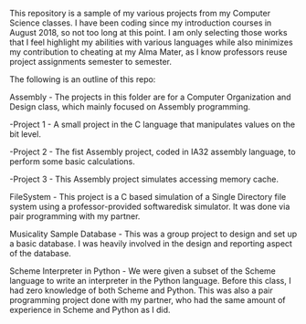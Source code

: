 This repository is a sample of my various projects from my Computer Science classes. I have been coding since my introduction courses in 
August 2018, so not too long at this point.  I am only selecting those works that I feel highlight my abilities with various languages
while also minimizes my contribution to cheating at my Alma Mater, as I know professors reuse project assignments semester to semester.

The following is an outline of this repo:

Assembly - The projects in this folder are for a Computer Organization and Design class, which mainly focused on Assembly programming.

  -Project 1 - A small project in the C language that manipulates values on the bit level.

  -Project 2 - The fist Assembly project, coded in IA32 assembly language, to perform some basic calculations.

  -Project 3 - This Assembly project simulates accessing memory cache.

FileSystem - This project is a C based simulation of a Single Directory file system using a professor-provided softwaredisk simulator. It
  was done via pair programming with my partner.

Musicality Sample Database - This was a group project to design and set up a basic database.  I was heavily involved in the design and 
  reporting aspect of the database.

Scheme Interpreter in Python - We were given a subset of the Scheme language to write an interpreter in the Python language.  Before this 
  class, I had zero knowledge of both Scheme and Python.  This was also a pair programming project done with my partner, who had the same
  amount of experience in Scheme and Python as I did.
